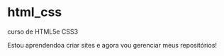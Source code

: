 # html_css
 curso de HTML5e CSS3

Estou aprendendoa criar sites e agora vou gerenciar meus repositórios!